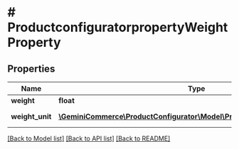 # # ProductconfiguratorpropertyWeightProperty


## Properties


Name | Type | Description | Notes
------------ | ------------- | ------------- | -------------
**weight**| **float** |   | [optional]
**weight_unit**| [**\GeminiCommerce\ProductConfigurator\Model\ProductconfiguratorWeightUnit**](ProductconfiguratorWeightUnit.md) |  for more information please, see Model/ProductconfiguratorWeightUnit.php  | [optional]


[[Back to Model list]](../../README.md#models) [[Back to API list]](../../README.md#endpoints) [[Back to README]](../../README.md)
